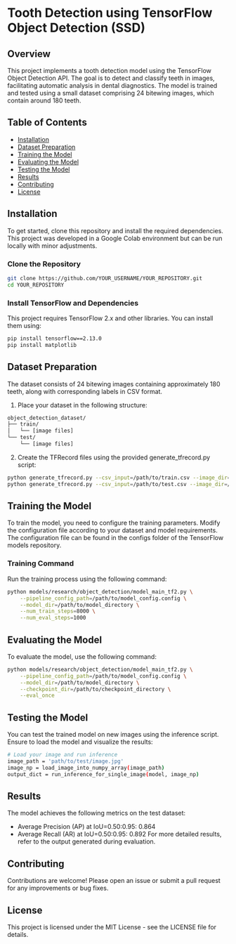 # Tooth Detection using TensorFlow Object Detection (SSD)

## Overview

This project implements a tooth detection model using the TensorFlow Object Detection API. The goal is to detect and classify teeth in images, facilitating automatic analysis in dental diagnostics. The model is trained and tested using a small dataset comprising 24 bitewing images, which contain around 180 teeth.

## Table of Contents

- [Installation](#installation)
- [Dataset Preparation](#dataset-preparation)
- [Training the Model](#training-the-model)
- [Evaluating the Model](#evaluating-the-model)
- [Testing the Model](#testing-the-model)
- [Results](#results)
- [Contributing](#contributing)
- [License](#license)

## Installation

To get started, clone this repository and install the required dependencies. This project was developed in a Google Colab environment but can be run locally with minor adjustments.

### Clone the Repository

```bash
git clone https://github.com/YOUR_USERNAME/YOUR_REPOSITORY.git
cd YOUR_REPOSITORY
```

### Install TensorFlow and Dependencies

This project requires TensorFlow 2.x and other libraries. You can install them using:

```bash
pip install tensorflow==2.13.0
pip install matplotlib
```

## Dataset Preparation

The dataset consists of 24 bitewing images containing approximately 180 teeth, along with corresponding labels in CSV format.

1. Place your dataset in the following structure:

```bash
object_detection_dataset/
├── train/
│   └── [image files]
└── test/
    └── [image files]
```

2. Create the TFRecord files using the provided generate_tfrecord.py script:

```bash
python generate_tfrecord.py --csv_input=/path/to/train.csv --image_dir=/path/to/train --output_path=/path/to/train.record
python generate_tfrecord.py --csv_input=/path/to/test.csv --image_dir=/path/to/test --output_path=/path/to/test.record
```

## Training the Model

To train the model, you need to configure the training parameters. Modify the configuration file according to your dataset and model requirements. The configuration file can be found in the configs folder of the TensorFlow models repository.

### Training Command

Run the training process using the following command:

```bash
python models/research/object_detection/model_main_tf2.py \
    --pipeline_config_path=/path/to/model_config.config \
    --model_dir=/path/to/model_directory \
    --num_train_steps=8000 \
    --num_eval_steps=1000
```

## Evaluating the Model

To evaluate the model, use the following command:

```bash
python models/research/object_detection/model_main_tf2.py \
    --pipeline_config_path=/path/to/model_config.config \
    --model_dir=/path/to/model_directory \
    --checkpoint_dir=/path/to/checkpoint_directory \
    --eval_once
```

## Testing the Model

You can test the trained model on new images using the inference script. Ensure to load the model and visualize the results:

```bash
# Load your image and run inference
image_path = 'path/to/test/image.jpg'
image_np = load_image_into_numpy_array(image_path)
output_dict = run_inference_for_single_image(model, image_np)
```

## Results

The model achieves the following metrics on the test dataset:
- Average Precision (AP) at IoU=0.50:0.95: 0.864
- Average Recall (AR) at IoU=0.50:0.95: 0.892
For more detailed results, refer to the output generated during evaluation.

## Contributing

Contributions are welcome! Please open an issue or submit a pull request for any improvements or bug fixes.

## License

This project is licensed under the MIT License - see the LICENSE file for details.
